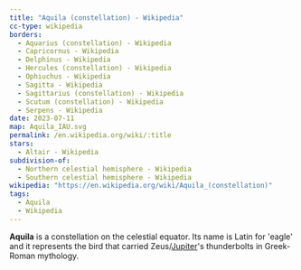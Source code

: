 ```yaml
---
title: "Aquila (constellation) - Wikipedia"
cc-type: wikipedia
borders:
  - Aquarius (constellation) - Wikipedia
  - Capricornus - Wikipedia
  - Delphinus - Wikipedia
  - Hercules (constellation) - Wikipedia
  - Ophiuchus - Wikipedia
  - Sagitta - Wikipedia
  - Sagittarius (constellation) - Wikipedia
  - Scutum (constellation) - Wikipedia
  - Serpens - Wikipedia
date: 2023-07-11
map: Aquila_IAU.svg
permalink: /en.wikipedia.org/wiki/:title
stars:
  - Altair - Wikipedia
subdivision-of:
  - Northern celestial hemisphere - Wikipedia
  - Southern celestial hemisphere - Wikipedia
wikipedia: "https://en.wikipedia.org/wiki/Aquila_(constellation)"
tags:
  - Aquila
  - Wikipedia
---
```

**Aquila** is a constellation on the celestial equator. Its name is Latin for 'eagle' and it represents the bird that carried Zeus/[Jupiter](/en.wikipedia.org/wiki/Jupiter_(mythology))'s thunderbolts in Greek-Roman mythology.